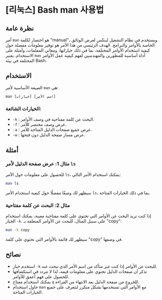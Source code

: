 # [리눅스] Bash man 사용법

## نظرة عامة
أمر `man` هو اختصار لكلمة "manual"، ويستخدم في نظام التشغيل لينكس لعرض الوثائق الخاصة بالأوامر والبرامج. الهدف الرئيسي من هذا الأمر هو توفير معلومات مفصلة حول كيفية استخدام الأوامر المختلفة، بما في ذلك خياراتها، ومعاني المعلمات، وأمثلة على الاستخدام. يعتبر `man` أداة أساسية للمطورين والمهندسين لفهم كيفية عمل الأوامر المختلفة في بيئة Bash.

## الاستخدام
الصيغة الأساسية لأمر `man` هي:

```
man [خيارات] [اسم الأمر]
```

### الخيارات الشائعة:
- `-k` : البحث عن كلمة مفتاحية في وصف الأوامر.
- `-f` : عرض وصف مختصر للأمر.
- `-a` : عرض جميع صفحات الدليل المتاحة للأمر.
- `-w` : عرض مسار صفحة الدليل دون فتحها.

## أمثلة
### مثال 1: عرض صفحة الدليل لأمر `ls`
للحصول على معلومات حول الأمر `ls`، يمكنك استخدام الأمر التالي:

```bash
man ls
```

سيظهر لك وصفًا مفصلًا حول كيفية استخدام الأمر `ls`، بما في ذلك الخيارات المتاحة.

### مثال 2: البحث عن كلمة مفتاحية
إذا كنت تريد البحث عن الأوامر التي تحتوي على كلمة مفتاحية معينة، يمكنك استخدام الخيار `-k`. على سبيل المثال، للبحث عن الأوامر المتعلقة بـ "copy":

```bash
man -k copy
```

سيظهر لك قائمة بالأوامر التي تحتوي على كلمة "copy" في وصفها.

## نصائح
- استخدم خيار `-k` للبحث عن الأوامر إذا كنت غير متأكد من اسم الأمر الذي تبحث عنه.
- تذكر أن صفحات الدليل تحتوي على معلومات قيمة، لذا لا تتردد في استكشافها للحصول على فهم أعمق للأوامر.
- يمكنك استخدام مفتاح `q` للخروج من صفحة الدليل بعد الانتهاء من القراءة.
- حاول استخدام `man` مع الأوامر التي تستخدمها بشكل متكرر لتتعرف على جميع الخيارات المتاحة.